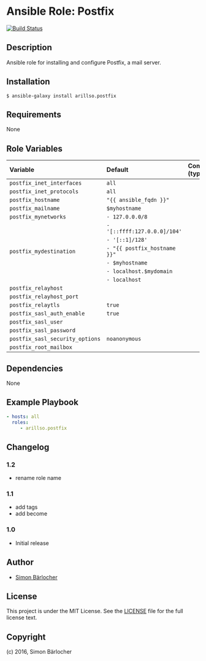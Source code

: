 # Ansible Role: Postfix
[![Build Status](https://travis-ci.org/arillso/ansible.postfix.svg?branch=master)](https://travis-ci.org/arillso/ansible.postfix)

## Description

Ansible role for installing and configure Postfix, a mail server.

## Installation

```
$ ansible-galaxy install arillso.postfix
```

## Requirements

None

## Role Variables

| Variable                  			| Default     						| Comments (type)                                   |
| :---              		        	| :---        						| :---                                              |
| ```postfix_inet_interfaces```			| ```all``` 						|													| 
| ```postfix_inet_protocols	```			| ```all``` 						|													| 
| ```postfix_hostname```          		| ```"{{ ansible_fqdn }}"``` 		|													|       
| ```postfix_mailname```          		| ```$myhostname``` 				|													| 
| ```postfix_mynetworks``` 				| ```- 127.0.0.0/8 ```				|													|
|	  	       				   			| ```- '[::ffff:127.0.0.0]/104'``` 	|													|
|								    	| ```- '[::1]/128'``` 				|													|
| ```postfix_mydestination ```			| ```- "{{ postfix_hostname }}"```  |													|
|								    	| ```- $myhostname``` 				|													|
|							   		    | ```- localhost.$mydomain``` 		|													|
|							   		    | ```- localhost``` 				|													|
| ```postfix_relayhost```				|									|													|
| ```postfix_relayhost_port``` 			|									|													|
| ```postfix_relaytls```				| ```true```						|													|
| ```postfix_sasl_auth_enable```		| ```true```						|													|
| ```postfix_sasl_user``` 				|									|													|
| ```postfix_sasl_password``` 			|									|													|
| ```postfix_sasl_security_options``` 	| ```noanonymous```					|													|
| ```postfix_root_mailbox``` 			| 									|													|


## Dependencies

None

## Example Playbook

```yml
- hosts: all
  roles:
     - arillso.postfix
```

## Changelog

### 1.2

* rename role name

### 1.1

* add tags
* add become

### 1.0

* Initial release

## Author

* [Simon Bärlocher](https://sbaerlocher.ch)
 
## License

This project is under the MIT License. See the [LICENSE](https://sbaerlo.ch/licence) file for the full license text.

## Copyright

(c) 2016, Simon Bärlocher